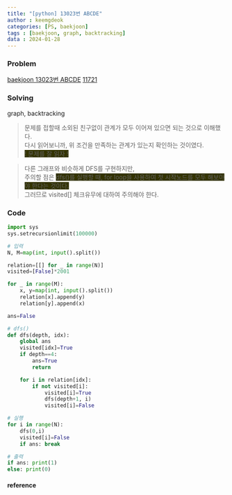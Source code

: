 ```yaml
---
title: "[python] 13023번 ABCDE"
author : keemgdeok
categories: [PS, baekjoon]
tags : [baekjoon, graph, backtracking]
data : 2024-01-28 
---
```



### Problem
[baekjoon 13023번 ABCDE](https://www.acmicpc.net/problem/13023)
[11721](/assets/img/11721.png)

### Solving
graph, backtracking
> 문제를 접할때 소외된 친구없이 관계가 모두 이어져 있으면 되는 것으로 이해했다.  
> 다시 읽어보니까, 위 조건을 만족하는 관계가 있는지 확인하는 것이였다.  
> <span style="background-color:#333300"> ! 문제를 잘 읽자 ! </span>

> 다른 그래프와 비슷하게 DFS를 구현하지만,  
> 주의할 점은 <span style="background-color:#333300"> dfs()를 실행할 때, for loop을 사용하여 첫 시작노드를 모두 해보아야 한다는 것이다. </span>  
> 그러므로 visited[] 체크유무에 대하여 주의해야 한다.


### Code
```py
import sys
sys.setrecursionlimit(100000)

# 입력
N, M=map(int, input().split())

relation=[[] for _ in range(N)]
visited=[False]*2001

for _ in range(M):
    x, y=map(int, input().split())
    relation[x].append(y)
    relation[y].append(x)

ans=False

# dfs()
def dfs(depth, idx):
    global ans
    visited[idx]=True
    if depth==4:
        ans=True
        return

    for i in relation[idx]:
        if not visited[i]:
            visited[i]=True
            dfs(depth+1, i)
            visited[i]=False

# 실행
for i in range(N):
    dfs(0,i)
    visited[i]=False
    if ans: break

# 출력
if ans: print(1)
else: print(0)

```


#### reference

